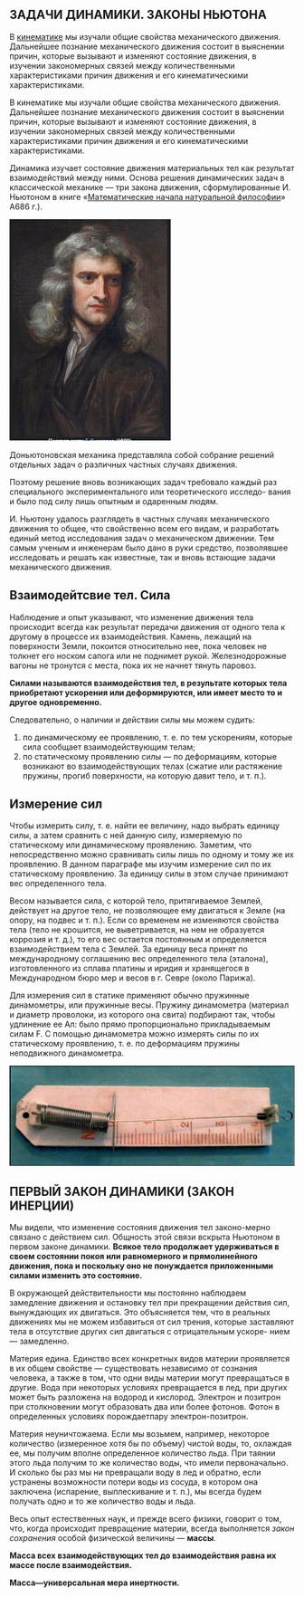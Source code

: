 ## __ЗАДАЧИ ДИНАМИКИ. ЗАКОНЫ НЬЮТОНА__
В [кинематике](https://github.com/Milanistov/DZhome/blob/main/02.%20Kinematics%20(A)/2.%20Kinematics.md) мы изучали общие свойства механического движения. Дальнейшее познание механического движения состоит в выяснении причин, которые вызывают и изменяют состояние движения, в изучении закономерных связей между количественными характеристиками причин движения и его кинематическими характеристиками. 


В кинематике мы изучали общие свойства механического движения. Дальнейшее познание
механического движения состоит в выяснении причин, которые вызывают и изменяют состояние движения, в изучении закономерных связей между количественными характеристиками причин движения и его кинематическими характеристиками. 

Динамика изучает состояние движения материальных тел как результат взаимодействий между ними. Основа решения динамических задач в классической механике — три закона движения, сформулированные И. Ньютоном в книге «[Математические начала натуральной философии](https://ru.wikipedia.org/wiki/Математические_начала_натуральной_философии)» A686 г.). 

![](https://github.com/Milanistov/DZhome/blob/main/03.%20Dynamics%20(А)/images/изображение_2024-03-23_155913724.png)

Доньютоновская механика представляла собой собрание решений отдельных задач о различных частных случаях движения. 

Поэтому решение вновь возникающих задач требовало каждый 
раз специального экспериментального или теоретического исследо- 
вания и было под силу лишь опытным и одаренным людям. 

И. Ньютону удалось разглядеть в частных случаях механического движения то общее, что свойственно всем его видам, и разработать единый метод исследования задач о механическом движении. Тем самым ученым и инженерам было дано в руки средство, позволявшее исследовать и решать как известные, так и вновь встающие задачи механического движения. 

## __Взаимодейтсвие тел. Сила__
Наблюдение и опыт указывают, что изменение движения тела происходит всегда как результат передачи движения от одного тела к другому в процессе их взаимодействия. Камень, лежащий на поверхности Земли, покоится относительно нее, пока человек не толкнет его носком сапога или не поднимет рукой. Железнодорожные вагоны не тронутся с места, пока их не начнет тянуть паровоз. 

__Силами называются взаимодействия тел, в результате которых тела приобретают ускорения или деформируются, или имеет место то и другое одновременно.__ 

Следовательно, о наличии и действии силы мы можем судить: 
1) по динамическому ее проявлению, т. е. по тем ускорениям, которые сила сообщает взаимодействующим телам;
2) по статическому проявлению силы — по деформациям, которые возникают во взаимодействующих телах (сжатие или растяжение пружины, прогиб поверхности, на которую давит тело, и т. п.). 

## __Измерение сил__

Чтобы измерить силу, т. е. найти ее величину, надо выбрать единицу силы, а затем сравнить с ней данную силу, измеряемую по статическому или динамическому проявлению. Заметим, что непосредственно можно сравнивать силы лишь по одному и тому же их проявлению. В данном параграфе мы изучим измерение сил по их 
статическому проявлению. За единицу силы в этом случае принимают вес определенного тела. 

Весом называется сила, с которой тело, притягиваемое Землей, действует на другое тело, не позволяющее ему двигаться к 
Земле (на опору, на подвес и т. п.). Если со временем не изменяются свойства тела (тело не крошится, не выветривается, на нем не образуется коррозия и т. д.), то его вес остается постоянным и определяется взаимодействием тела с Землей. За единицу веса принят по международному соглашению вес определенного тела (эталона), изготовленного из сплава платины и иридия и хранящегося в Международном бюро мер и весов в г. Севре (около Парижа). 

Для измерения сил в статике применяют обычно пружинные динамометры, или пружинные весы. Пружину динамометра (материал и диаметр проволоки, из которого она свита) подбирают так, чтобы удлинение ее Ал: было прямо пропорционально прикладываемым силам F. С помощью динамометра можно измерять силы по их статическому проявлению, т. е. по деформациям пружины неподвижного динамометра. 

![](https://github.com/Milanistov/DZhome/blob/main/03.%20Dynamics%20(А)/images/изображение_2024-03-23_154802155.png)

## __ПЕРВЫЙ ЗАКОН ДИНАМИКИ (ЗАКОН ИНЕРЦИИ)__ 

Мы видели, что изменение состояния движения тел законо-мерно связано с действием сил. Общность этой связи вскрыта Ньютоном в первом законе динамики. 
__Всякое тело продолжает удерживаться в своем состоянии покоя или равномерного и прямолинейного движения, пока и поскольку оно не понуждается приложенными силами изменить это состояние.__

В окружающей действительности мы постоянно наблюдаем замедление движения и остановку тел при прекращении действия сил, вынуждающих их двигаться. Это объясняется тем, что в реальных движениях мы не можем избавиться от сил трения, которые заставляют тела в отсутствие других сил двигаться с отрицательным ускоре- нием — замедленно. 

Материя едина. Единство всех конкретных видов материи проявляется в их общем свойстве — существовать независимо от сознания человека, а также в том, что одни виды материи могут превращаться в другие. Вода при некоторых условиях превращается в лед, при других может быть разложена на водород и кислород. Электрон и позитрон при столкновении могут образовать два или более фотонов. Фотон в определенных условиях порождаетпару электрон-позитрон. 

Материя неуничтожаема. Если мы возьмем, например, некоторое количество (измеренное хотя бы по объему) чистой воды, то, охлаждая ее, мы получим вполне определенное количество льда. При таянии этого льда получим то же количество воды, что имели первоначально. И сколько бы раз мы ни превращали воду в лед и обратно, если устранены возможности потери воды из сосуда, в котором она заключена (испарение, выплескивание и т. п.), мы всегда будем получать одно и то же количество воды и льда. 

Весь опыт естественных наук, и прежде всего физики, говорит о том, что, когда происходит превращение материи, всегда выполняется _закон сохранения_ особой физической величины — __массы__. 

__Масса всех взаимодействующих тел до взаимодействия равна их массе после взаимодействия.__ 

__Масса—универсальная мера инертности.__ 
